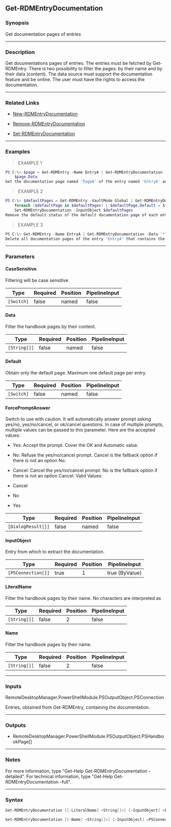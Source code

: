 Get-RDMEntryDocumentation
-------------------------

### Synopsis
Get documentation pages of entries

---

### Description

Get documentations pages of entries. The entries must be fetched by Get-RDMEntry. There is two possibility to filter the pages: by their name and by their data (content).
    The data source must support the documentation feature and be online. The user must have the rights to access the documentation.

---

### Related Links
* [New-RDMEntryDocumentation](New-RDMEntryDocumentation)

* [Remove-RDMEntryDocumentation](Remove-RDMEntryDocumentation)

* [Set-RDMEntryDocumentation](Set-RDMEntryDocumentation)

---

### Examples
> EXAMPLE 1

```PowerShell
PS C:\> $page = Get-RDMEntry -Name EntryA | Get-RDMEntryDocumentation -Name PageA;
    $page.Data
Get the documentation page named 'PageA' of the entry named 'EntryA' and see its content.
```
> EXAMPLE 2

```PowerShell
PS C:\> $defaultPages = Get-RDMEntry -VaultMode Global | Get-RDMEntryDocumentation -Default;
    foreach ($defaultPage in $defaultPages) { $defaultPage.Default = $false }
    Set-RDMEntryDocumentation -InputObject $defaultPages
Remove the default status of the default documentation page of each entries in the system vault.
```
> EXAMPLE 3

```PowerShell
PS C:\> Get-RDMEntry -Name EntryA | Get-RDMEntryDocumentation -Data '*Temporary*' -CaseSensitive | Remove-RDMEntryDocumentation
Delete all documentation pages of the entry 'EntryA' that contains the word 'Temporary'
```

---

### Parameters
#### **CaseSensitive**
Filtering will be case sensitive.

|Type      |Required|Position|PipelineInput|
|----------|--------|--------|-------------|
|`[Switch]`|false   |named   |false        |

#### **Data**
Filter the handbook pages by their content.

|Type        |Required|Position|PipelineInput|
|------------|--------|--------|-------------|
|`[String[]]`|false   |named   |false        |

#### **Default**
Obtain only the default page. Maximum one default page per entry.

|Type      |Required|Position|PipelineInput|
|----------|--------|--------|-------------|
|`[Switch]`|false   |named   |false        |

#### **ForcePromptAnswer**
Switch to use with caution. It will automatically answer prompt asking yes/no, yes/no/cancel, or ok/cancel questions. In case of multiple prompts, multiple values can be passed to this parameter. Here are the accepted values:
* Yes: Accept the prompt. Cover the OK and Automatic value.
* No: Refuse the yes/no/cancel prompt. Cancel is the fallback option if there is not an option No.
* Cancel: Cancel the yes/no/cancel prompt. No is the fallback option if there is not an option Cancel.
Valid Values:

* Cancel
* No
* Yes

|Type              |Required|Position|PipelineInput|
|------------------|--------|--------|-------------|
|`[DialogResult[]]`|false   |named   |false        |

#### **InputObject**
Entry from which to extract the documentation.

|Type              |Required|Position|PipelineInput |
|------------------|--------|--------|--------------|
|`[PSConnection[]]`|true    |1       |true (ByValue)|

#### **LiteralName**
Filter the handbook pages by their name. No characters are interpreted as

|Type        |Required|Position|PipelineInput|
|------------|--------|--------|-------------|
|`[String[]]`|false   |2       |false        |

#### **Name**
Filter the handbook pages by their name.

|Type        |Required|Position|PipelineInput|
|------------|--------|--------|-------------|
|`[String[]]`|false   |2       |false        |

---

### Inputs
RemoteDesktopManager.PowerShellModule.PSOutputObject.PSConnection

Entries, obtained from Get-RDMEntry, containing the documentation.

---

### Outputs
* RemoteDesktopManager.PowerShellModule.PSOutputObject.PSHandbookPage[]

---

### Notes
For more information, type "Get-Help Get-RDMEntryDocumentation -detailed". For technical information, type "Get-Help Get-RDMEntryDocumentation -full".

---

### Syntax
```PowerShell
Get-RDMEntryDocumentation [[-LiteralName] <String[]>] [-InputObject] <PSConnection[]> [-Data <String[]>] [-CaseSensitive] [-Default] [-ForcePromptAnswer <Cancel | No | Yes>] [<CommonParameters>]
```
```PowerShell
Get-RDMEntryDocumentation [[-Name] <String[]>] [-InputObject] <PSConnection[]> [-Data <String[]>] [-CaseSensitive] [-Default] [-ForcePromptAnswer <Cancel | No | Yes>] [<CommonParameters>]
```
